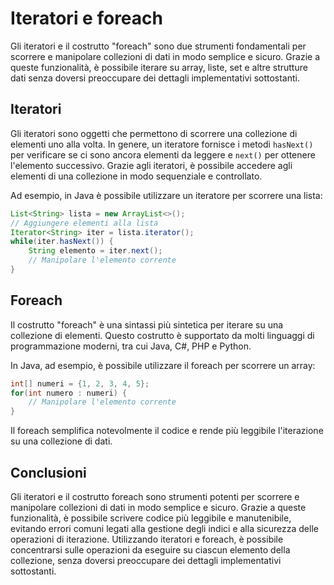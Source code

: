 # Iteratori e foreach

Gli iteratori e il costrutto "foreach" sono due strumenti fondamentali per scorrere e manipolare collezioni di dati in modo semplice e sicuro. Grazie a queste funzionalità, è possibile iterare su array, liste, set e altre strutture dati senza doversi preoccupare dei dettagli implementativi sottostanti.

## Iteratori

Gli iteratori sono oggetti che permettono di scorrere una collezione di elementi uno alla volta. In genere, un iteratore fornisce i metodi `hasNext()` per verificare se ci sono ancora elementi da leggere e `next()` per ottenere l'elemento successivo. Grazie agli iteratori, è possibile accedere agli elementi di una collezione in modo sequenziale e controllato.

Ad esempio, in Java è possibile utilizzare un iteratore per scorrere una lista:

```java
List<String> lista = new ArrayList<>();
// Aggiungere elementi alla lista
Iterator<String> iter = lista.iterator();
while(iter.hasNext()) {
    String elemento = iter.next();
    // Manipolare l'elemento corrente
}
```

## Foreach

Il costrutto "foreach" è una sintassi più sintetica per iterare su una collezione di elementi. Questo costrutto è supportato da molti linguaggi di programmazione moderni, tra cui Java, C#, PHP e Python. 

In Java, ad esempio, è possibile utilizzare il foreach per scorrere un array:

```java
int[] numeri = {1, 2, 3, 4, 5};
for(int numero : numeri) {
    // Manipolare l'elemento corrente
}
```

Il foreach semplifica notevolmente il codice e rende più leggibile l'iterazione su una collezione di dati.

## Conclusioni

Gli iteratori e il costrutto foreach sono strumenti potenti per scorrere e manipolare collezioni di dati in modo semplice e sicuro. Grazie a queste funzionalità, è possibile scrivere codice più leggibile e manutenibile, evitando errori comuni legati alla gestione degli indici e alla sicurezza delle operazioni di iterazione. Utilizzando iteratori e foreach, è possibile concentrarsi sulle operazioni da eseguire su ciascun elemento della collezione, senza doversi preoccupare dei dettagli implementativi sottostanti.